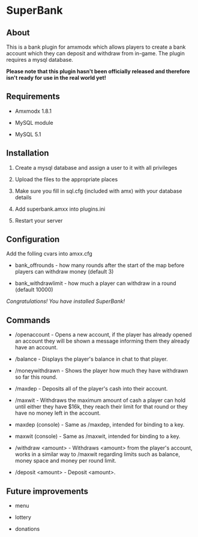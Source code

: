 # SuperBank #

## About

This is a bank plugin for amxmodx which allows players to create a bank account 
which they can deposit and withdraw from in-game. The plugin requires a mysql 
database.

**Please note that this plugin hasn't been officially released and therefore 
isn't ready for use in the real world yet!**

## Requirements

* Amxmodx 1.8.1

* MySQL module

* MySQL 5.1

## Installation

1. Create a mysql database and assign a user to it with all privileges

2. Upload the files to the appropriate places

3. Make sure you fill in sql.cfg (included with amx) with your database details

5. Add superbank.amxx into plugins.ini

6. Restart your server

## Configuration

Add the folling cvars into amxx.cfg

* bank_offrounds - how many rounds after the start of the map before players can withdraw money (default 3)

* bank_withdrawlimit - how much a player can withdraw in a round (default 10000)

*Congratulations! You have installed SuperBank!*

## Commands

* /openaccount - Opens a new account, if the player has already opened an 
  account they will be shown a message informing them they already have an 
  account.

* /balance - Displays the player's balance in chat to that player.

* /moneywithdrawn - Shows the player how much they have withdrawn so far this
  round.

* /maxdep - Deposits all of the player's cash into their account.

* /maxwit - Withdraws the maximum amount of cash a player can hold until either 
  they have $16k, they reach their limit for that round or they have no money 
  left in the account.

* maxdep (console) - Same as /maxdep, intended for binding to a key.

* maxwit (console) - Same as /maxwit, intended for binding to a key.

* /withdraw &lt;amount&gt; - Withdraws &lt;amount&gt; from the player's account,
  works in a similar way to /maxwit regarding limits such as balance, money 
  space and money per round limit.

* /deposit &lt;amount&gt; - Deposit &lt;amount&gt;.



## Future improvements

* menu

* lottery

* donations